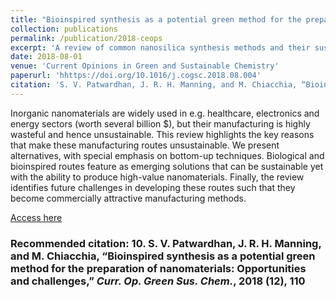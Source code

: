 ```yaml
---
title: "Bioinspired synthesis as a potential green method for the preparation of nanomaterials: Opportunities and challenges"
collection: publications
permalink: /publication/2018-ceops
excerpt: 'A review of common nanosilica synthesis methods and their sustainability.'
date: 2018-08-01
venue: 'Current Opinions in Green and Sustainable Chemistry'
paperurl: 'hhttps://doi.org/10.1016/j.cogsc.2018.08.004'
citation: 'S. V. Patwardhan, J. R. H. Manning, and M. Chiacchia, “Bioinspired synthesis as a potential green method for the preparation of nanomaterials: Opportunities and challenges,” Curr. Op. Green Sus. Chem., 2018 (12), 110'
---
```

Inorganic nanomaterials are widely used in e.g. healthcare, electronics and energy sectors (worth several billion $), but their manufacturing is highly wasteful and hence unsustainable. This review highlights the key reasons that make these manufacturing routes unsustainable. We present alternatives, with special emphasis on bottom-up techniques. Biological and bioinspired routes feature as emerging solutions that can be sustainable yet with the ability to produce high-value nanomaterials. Finally, the review identifies future challenges in developing these routes such that they become commercially attractive manufacturing methods.

[Access here](https://doi.org/10.1016/j.cogsc.2018.08.004)

### Recommended citation: 10.	S. V. Patwardhan, J. R. H. Manning, and M. Chiacchia, “Bioinspired synthesis as a potential green method for the preparation of nanomaterials: Opportunities and challenges,” _Curr. Op. Green Sus. Chem._, 2018 (**12**), 110

